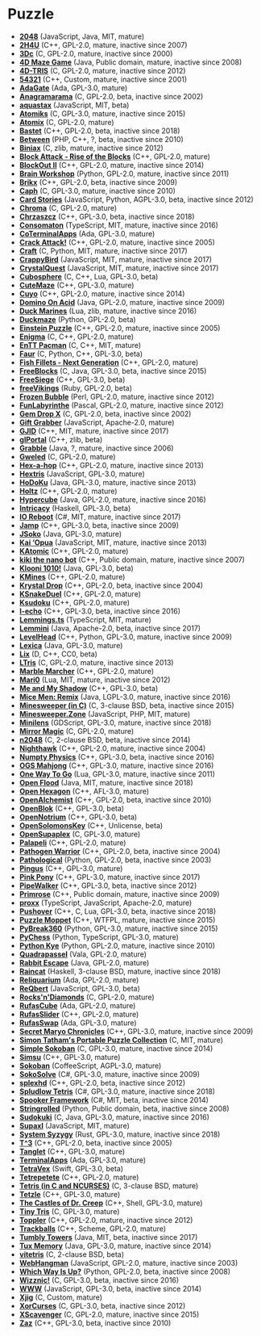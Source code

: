 [comment]: # (autogenerated content, do not edit)
# Puzzle

- **[2048](../2048.md)** (JavaScript, Java, MIT, mature)
- **[2H4U](../2h4u.md)** (C++, GPL-2.0, mature, inactive since 2007)
- **[3Dc](../3dc.md)** (C, GPL-2.0, mature, inactive since 2000)
- **[4D Maze Game](../4d_maze_game.md)** (Java, Public domain, mature, inactive since 2008)
- **[4D-TRIS](../4d-tris.md)** (C, GPL-2.0, mature, inactive since 2012)
- **[54321](../54321.md)** (C++, Custom, mature, inactive since 2001)
- **[AdaGate](../adagate.md)** (Ada, GPL-3.0, mature)
- **[Anagramarama](../anagramarama.md)** (C, GPL-2.0, beta, inactive since 2002)
- **[aquastax](../aquastax.md)** (JavaScript, MIT, beta)
- **[Atomiks](../atomiks.md)** (C, GPL-3.0, mature, inactive since 2015)
- **[Atomix](../atomix.md)** (C, GPL-2.0, mature)
- **[Bastet](../bastet.md)** (C++, GPL-2.0, beta, inactive since 2018)
- **[Between](../between.md)** (PHP, C++, ?, beta, inactive since 2010)
- **[Biniax](../biniax.md)** (C, zlib, mature, inactive since 2012)
- **[Block Attack - Rise of the Blocks](../block_attack-rise_of_the_blocks.md)** (C++, GPL-2.0, mature)
- **[BlockOut II](../blockout_ii.md)** (C++, GPL-2.0, mature, inactive since 2014)
- **[Brain Workshop](../brain_workshop.md)** (Python, GPL-2.0, mature, inactive since 2011)
- **[Brikx](../brikx.md)** (C++, GPL-2.0, beta, inactive since 2009)
- **[Caph](../caph.md)** (C, GPL-3.0, mature, inactive since 2010)
- **[Card Stories](../card_stories.md)** (JavaScript, Python, AGPL-3.0, beta, inactive since 2012)
- **[Chroma](../chroma.md)** (C, GPL-2.0, mature)
- **[Chrzaszcz](../chrzaszcz.md)** (C++, GPL-3.0, beta, inactive since 2018)
- **[Consomaton](../consomaton.md)** (TypeScript, MIT, mature, inactive since 2016)
- **[CoTerminalApps](../coterminalapps.md)** (Ada, GPL-3.0, mature)
- **[Crack Attack!](../crack_attack.md)** (C++, GPL-2.0, mature, inactive since 2005)
- **[Craft](../craft.md)** (C, Python, MIT, mature, inactive since 2017)
- **[CrappyBird](../crappybird.md)** (JavaScript, MIT, mature, inactive since 2017)
- **[CrystalQuest](../crystalquest.md)** (JavaScript, MIT, mature, inactive since 2017)
- **[Cubosphere](../cubosphere.md)** (C, C++, Lua, GPL-3.0, beta)
- **[CuteMaze](../cutemaze.md)** (C++, GPL-3.0, mature)
- **[Cuyo](../cuyo.md)** (C++, GPL-2.0, mature, inactive since 2014)
- **[Domino On Acid](../domino_on_acid.md)** (Java, GPL-2.0, mature, inactive since 2009)
- **[Duck Marines](../duck_marines.md)** (Lua, zlib, mature, inactive since 2016)
- **[Duckmaze](../duckmaze.md)** (Python, GPL-2.0, beta)
- **[Einstein Puzzle](../einstein_puzzle.md)** (C++, GPL-2.0, mature, inactive since 2005)
- **[Enigma](../enigma.md)** (C, C++, GPL-2.0, mature)
- **[EnTT Pacman](../entt_pacman.md)** (C, C++, MIT, mature)
- **[Faur](../faur.md)** (C, Python, C++, GPL-3.0, beta)
- **[Fish Fillets - Next Generation](../fish_fillets-next_generation.md)** (C++, GPL-2.0, mature)
- **[FreeBlocks](../freeblocks.md)** (C, Java, GPL-3.0, beta, inactive since 2015)
- **[FreeSiege](../freesiege.md)** (C++, GPL-3.0, beta)
- **[freeVikings](../freevikings.md)** (Ruby, GPL-2.0, beta)
- **[Frozen Bubble](../frozen_bubble.md)** (Perl, GPL-2.0, mature, inactive since 2012)
- **[FunLabyrinthe](../funlabyrinthe.md)** (Pascal, GPL-2.0, mature, inactive since 2012)
- **[Gem Drop X](../gem_drop_x.md)** (C, GPL-2.0, beta, inactive since 2002)
- **[Gift Grabber](../gift_grabber.md)** (JavaScript, Apache-2.0, mature)
- **[GJID](../gjid.md)** (C++, MIT, mature, inactive since 2017)
- **[glPortal](../glportal.md)** (C++, zlib, beta)
- **[Grabble](../grabble.md)** (Java, ?, mature, inactive since 2006)
- **[Gweled](../gweled.md)** (C, GPL-2.0, mature)
- **[Hex-a-hop](../hex-a-hop.md)** (C++, GPL-2.0, mature, inactive since 2013)
- **[Hextris](../hextris.md)** (JavaScript, GPL-3.0, mature)
- **[HoDoKu](../hodoku.md)** (Java, GPL-3.0, mature, inactive since 2013)
- **[Holtz](../holtz.md)** (C++, GPL-2.0, mature)
- **[Hypercube](../hypercube.md)** (Java, GPL-2.0, mature, inactive since 2016)
- **[Intricacy](../intricacy.md)** (Haskell, GPL-3.0, beta)
- **[IO Reboot](../io_reboot.md)** (C#, MIT, mature, inactive since 2017)
- **[Jamp](../jamp.md)** (C++, GPL-3.0, beta, inactive since 2009)
- **[JSoko](../jsoko.md)** (Java, GPL-3.0, mature)
- **[Kai ‘Opua](../kai_opua.md)** (JavaScript, MIT, mature, inactive since 2013)
- **[KAtomic](../katomic.md)** (C++, GPL-2.0, mature)
- **[kiki the nano bot](../kiki_the_nano_bot.md)** (C++, Public domain, mature, inactive since 2007)
- **[Klooni 1010!](../klooni_1010.md)** (Java, GPL-3.0, beta)
- **[KMines](../kmines.md)** (C++, GPL-2.0, mature)
- **[Krystal Drop](../krystal_drop.md)** (C++, GPL-2.0, beta, inactive since 2004)
- **[KSnakeDuel](../ksnakeduel.md)** (C++, GPL-2.0, mature)
- **[Ksudoku](../ksudoku.md)** (C++, GPL-2.0, mature)
- **[l-echo](../l-echo.md)** (C++, GPL-3.0, beta, inactive since 2016)
- **[Lemmings.ts](../lemmingsts.md)** (TypeScript, MIT, mature)
- **[Lemmini](../lemmini.md)** (Java, Apache-2.0, beta, inactive since 2017)
- **[LevelHead](../levelhead.md)** (C++, Python, GPL-3.0, mature, inactive since 2009)
- **[Lexica](../lexica.md)** (Java, GPL-3.0, mature)
- **[Lix](../lix.md)** (D, C++, CC0, beta)
- **[LTris](../ltris.md)** (C, GPL-2.0, mature, inactive since 2013)
- **[Marble Marcher](../marble_marcher.md)** (C++, GPL-2.0, mature)
- **[Mari0](../mari0.md)** (Lua, MIT, mature, inactive since 2012)
- **[Me and My Shadow](../me_and_my_shadow.md)** (C++, GPL-3.0, beta)
- **[Mice Men: Remix](../mice_men_remix.md)** (Java, LGPL-3.0, mature, inactive since 2016)
- **[Minesweeper (in C)](../minesweeper_in_c.md)** (C, 3-clause BSD, beta, inactive since 2015)
- **[Minesweeper.Zone](../minesweeperzone.md)** (JavaScript, PHP, MIT, mature)
- **[Minilens](../minilens.md)** (GDScript, GPL-3.0, mature, inactive since 2018)
- **[Mirror Magic](../mirror_magic.md)** (C, GPL-2.0, mature)
- **[n2048](../n2048.md)** (C, 2-clause BSD, beta, inactive since 2014)
- **[Nighthawk](../nighthawk.md)** (C++, GPL-2.0, mature, inactive since 2004)
- **[Numpty Physics](../numpty_physics.md)** (C++, GPL-3.0, beta, inactive since 2016)
- **[OGS Mahjong](../ogs_mahjong.md)** (C++, GPL-3.0, mature, inactive since 2016)
- **[One Way To Go](../one_way_to_go.md)** (Lua, GPL-3.0, mature, inactive since 2011)
- **[Open Flood](../open_flood.md)** (Java, MIT, mature, inactive since 2018)
- **[Open Hexagon](../open_hexagon.md)** (C++, AFL-3.0, mature)
- **[OpenAlchemist](../openalchemist.md)** (C++, GPL-2.0, beta, inactive since 2010)
- **[OpenBlok](../openblok.md)** (C++, GPL-3.0, beta)
- **[OpenNotrium](../opennotrium.md)** (C++, GPL-3.0, beta)
- **[OpenSolomonsKey](../opensolomonskey.md)** (C++, Unlicense, beta)
- **[OpenSupaplex](../opensupaplex.md)** (C, GPL-3.0, mature)
- **[Palapeli](../palapeli.md)** (C++, GPL-2.0, mature)
- **[Pathogen Warrior](../pathogen_warrior.md)** (C++, GPL-2.0, beta, inactive since 2004)
- **[Pathological](../pathological.md)** (Python, GPL-2.0, beta, inactive since 2003)
- **[Pingus](../pingus.md)** (C++, GPL-3.0, mature)
- **[Pink Pony](../pink_pony.md)** (C++, GPL-3.0, mature, inactive since 2017)
- **[PipeWalker](../pipewalker.md)** (C++, GPL-3.0, beta, inactive since 2012)
- **[Primrose](../primrose.md)** (C++, Public domain, mature, inactive since 2009)
- **[proxx](../proxx.md)** (TypeScript, JavaScript, Apache-2.0, mature)
- **[Pushover](../pushover.md)** (C++, C, Lua, GPL-3.0, beta, inactive since 2018)
- **[Puzzle Moppet](../puzzle_moppet.md)** (C++, WTFPL, mature, inactive since 2015)
- **[PyBreak360](../pybreak360.md)** (Python, GPL-3.0, mature, inactive since 2015)
- **[PyChess](../pychess.md)** (Python, TypeScript, GPL-3.0, mature)
- **[Python Kye](../python_kye.md)** (Python, GPL-2.0, mature, inactive since 2010)
- **[Quadrapassel](../quadrapassel.md)** (Vala, GPL-2.0, mature)
- **[Rabbit Escape](../rabbit_escape.md)** (Java, GPL-2.0, mature)
- **[Raincat](../raincat.md)** (Haskell, 3-clause BSD, mature, inactive since 2018)
- **[Reliquarium](../reliquarium.md)** (Ada, GPL-2.0, mature)
- **[ReQbert](../reqbert.md)** (JavaScript, GPL-3.0, beta)
- **[Rocks'n'Diamonds](../rocksndiamonds.md)** (C, GPL-2.0, mature)
- **[RufasCube](../rufascube.md)** (Ada, GPL-2.0, mature)
- **[RufasSlider](../rufasslider.md)** (C++, GPL-2.0, mature)
- **[RufasSwap](../rufasswap.md)** (Ada, GPL-3.0, mature)
- **[Secret Maryo Chronicles](../secret_maryo_chronicles.md)** (C++, GPL-3.0, mature, inactive since 2009)
- **[Simon Tatham's Portable Puzzle Collection](../simon_tathams_portable_puzzle_collection.md)** (C, MIT, mature)
- **[Simple Sokoban](../simple_sokoban.md)** (C, GPL-3.0, mature, inactive since 2014)
- **[Simsu](../simsu.md)** (C++, GPL-3.0, mature)
- **[Sokoban](../sokoban.md)** (CoffeeScript, AGPL-3.0, mature)
- **[SokoSolve](../sokosolve.md)** (C#, GPL-3.0, mature, inactive since 2009)
- **[splexhd](../splexhd.md)** (C++, GPL-2.0, beta, inactive since 2012)
- **[Spludlow Tetris](../spludlow_tetris.md)** (C#, GPL-3.0, mature, inactive since 2018)
- **[Spooker Framework](../spooker_framework.md)** (C#, MIT, beta, inactive since 2014)
- **[Stringrolled](../stringrolled.md)** (Python, Public domain, beta, inactive since 2008)
- **[Sudokuki](../sudokuki.md)** (C, Java, GPL-3.0, mature, inactive since 2016)
- **[Supaxl](../supaxl.md)** (JavaScript, MIT, mature)
- **[System Syzygy](../system_syzygy.md)** (Rust, GPL-3.0, mature, inactive since 2018)
- **[T^3](../t3.md)** (C++, GPL-2.0, beta, inactive since 2005)
- **[Tanglet](../tanglet.md)** (C++, GPL-3.0, mature)
- **[TerminalApps](../terminalapps.md)** (Ada, GPL-3.0, mature)
- **[TetraVex](../tetravex.md)** (Swift, GPL-3.0, beta)
- **[Tetrepetete](../tetrepetete.md)** (C++, GPL-2.0, mature)
- **[Tetris (in C and NCURSES)](../tetris_in_c_and_ncurses.md)** (C, 3-clause BSD, mature)
- **[Tetzle](../tetzle.md)** (C++, GPL-3.0, mature)
- **[The Castles of Dr. Creep](../the_castles_of_dr_creep.md)** (C++, Shell, GPL-3.0, mature)
- **[Tiny Tris](../tiny_tris.md)** (C, GPL-3.0, mature)
- **[Toppler](../toppler.md)** (C++, GPL-2.0, mature, inactive since 2012)
- **[Trackballs](../trackballs.md)** (C++, Scheme, GPL-2.0, mature)
- **[Tumbly Towers](../tumbly_towers.md)** (Java, MIT, beta, inactive since 2017)
- **[Tux Memory](../tux_memory.md)** (Java, GPL-3.0, mature, inactive since 2014)
- **[vitetris](../vitetris.md)** (C, 2-clause BSD, beta)
- **[WebHangman](../webhangman.md)** (JavaScript, GPL-2.0, mature, inactive since 2003)
- **[Which Way Is Up?](../which_way_is_up.md)** (Python, GPL-2.0, beta, inactive since 2008)
- **[Wizznic!](../wizznic.md)** (C, GPL-3.0, beta, inactive since 2016)
- **[WWW](../www.md)** (JavaScript, GPL-3.0, beta, inactive since 2014)
- **[Xjig](../xjig.md)** (C, Custom, mature)
- **[XorCurses](../xorcurses.md)** (C, GPL-3.0, beta, inactive since 2012)
- **[XScavenger](../xscavenger.md)** (C, GPL-2.0, mature, inactive since 2015)
- **[Zaz](../zaz.md)** (C++, GPL-3.0, beta, inactive since 2010)